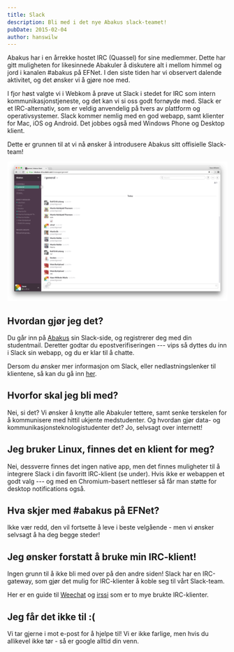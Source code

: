 ```yaml
---
title: Slack
description: Bli med i det nye Abakus slack-teamet!
pubDate: 2015-02-04
author: hanswilw
---
```


Abakus har i en årrekke hostet IRC (Quassel) for sine medlemmer. Dette har gitt muligheten for likesinnede Abakuler å diskutere alt i mellom himmel og jord i kanalen #abakus på EFNet. I den siste tiden har vi observert dalende aktivitet, og det ønsker vi å gjøre noe med.

I fjor høst valgte vi i Webkom å prøve ut Slack i stedet for IRC som intern kommunikasjonstjeneste, og det kan vi si oss godt fornøyde med. Slack er et IRC-alternativ, som er veldig anvendelig på tvers av plattform og operativsystemer. Slack kommer nemlig med en god webapp, samt klienter for Mac, iOS og Android. Det jobbes også med Windows Phone og Desktop klient.

Dette er grunnen til at vi nå ønsker å introdusere Abakus sitt offisielle Slack-team!

![Slack-webapp](/images/posts/2015-02-04-slack-webapp.png)

## Hvordan gjør jeg det?

Du går inn på [Abakus](https://abakus-ntnu.slack.com/signup) sin Slack-side, og registrerer deg med din studentmail. Deretter godtar du epostverifiseringen --- vips så dyttes du inn i Slack sin webapp, og du er klar til å chatte.

Dersom du ønsker mer informasjon om Slack, eller nedlastningslenker til klientene, så kan du gå inn [her](https://abakus-ntnu.slack.com/getting-started).

## Hvorfor skal jeg bli med?

Nei, si det? Vi ønsker å knytte alle Abakuler tettere, samt senke terskelen for å kommunisere med hittil ukjente medstudenter. Og hvordan gjør data- og kommunikasjonsteknologistudenter det? Jo, selvsagt over internett!

## Jeg bruker Linux, finnes det en klient for meg?

Nei, dessverre finnes det ingen native app, men det finnes muligheter til å integrere Slack i din favoritt IRC-klient (se under). Hvis ikke er webappen et godt valg --- og med en Chromium-basert nettleser så får man støtte for desktop notifications også.

## Hva skjer med #abakus på EFNet?

Ikke vær redd, den vil fortsette å leve i beste velgående - men vi ønsker selvsagt å ha deg begge steder!

## Jeg ønsker forstatt å bruke min IRC-klient!

Ingen grunn til å ikke bli med over på den andre siden! Slack har en IRC-gateway, som gjør det mulig for IRC-klienter å koble seg til vårt Slack-team.

Her er en guide til [Weechat](http://robots.thoughtbot.com/weechat-for-slacks-irc-gateway) og [irssi](http://www.robgolding.com/blog/2014/05/16/using-slack-with-irssi/) som er to mye brukte IRC-klienter.

## Jeg får det ikke til :(

Vi tar gjerne i mot e-post for å hjelpe til! Vi er ikke farlige, men hvis du allikevel ikke tør - så er google alltid din venn.
